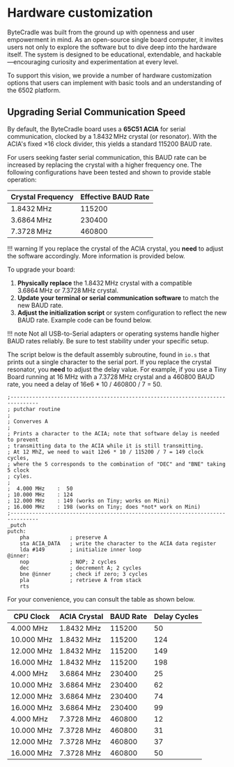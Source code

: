 # Hardware customization

ByteCradle was built from the ground up with openness and user empowerment in
mind. As an open-source single board computer, it invites users not only to
explore the software but to dive deep into the hardware itself. The system is
designed to be educational, extendable, and hackable—encouraging curiosity and
experimentation at every level.

To support this vision, we provide a number of hardware customization options
that users can implement with basic tools and an understanding of the 6502
platform.

## Upgrading Serial Communication Speed

By default, the ByteCradle board uses a **65C51 ACIA** for serial communication,
clocked by a 1.8432 MHz crystal (or resonator). With the ACIA's fixed ×16
clock divider, this yields a standard 115200 BAUD rate.

For users seeking faster serial communication, this BAUD rate can be increased
by replacing the crystal with a higher frequency one. The following
configurations have been tested and shown to provide stable operation:

| Crystal Frequency | Effective BAUD Rate |
|-------------------|---------------------|
| 1.8432 MHz        | 115200              |
| 3.6864 MHz        | 230400              |
| 7.3728 MHz        | 460800              |

!!! warning
    If you replace the crystal of the ACIA crystal, you **need** to adjust the
    software accordingly. More information is provided below.

To upgrade your board:

1. **Physically replace** the 1.8432 MHz crystal with a compatible 3.6864 MHz or
   7.3728 MHz crystal.
2. **Update your terminal or serial communication software** to match the new
   BAUD rate.
3. **Adjust the initialization script** or system configuration to reflect the
   new BAUD rate. Example code can be found below.

!!! note
    Not all USB-to-Serial adapters or operating systems handle higher
    BAUD rates reliably. Be sure to test stability under your specific setup.

The script below is the default assembly subroutine, found in `io.s` that prints
out a single character to the serial port. If you replace the crystal resonator,
you **need** to adjust the delay value. For example, if you use a Tiny Board
running at 16 MHz with a 7.3728 MHz crystal and a 460800 BAUD rate, you need a
delay of 16e6 * 10 / 460800 / 7 = 50.

```
;-------------------------------------------------------------------------------
; putchar routine
;
; Converves A
;
; Prints a character to the ACIA; note that software delay is needed to prevent
; transmitting data to the ACIA while it is still transmitting.
; At 12 MhZ, we need to wait 12e6 * 10 / 115200 / 7 = 149 clock cycles,
; where the 5 corresponds to the combination of "DEC" and "BNE" taking 5 clock
; cyles.
;
;  4.000 MHz    :  50
; 10.000 MHz    : 124
; 12.000 MHz    : 149 (works on Tiny; works on Mini)
; 16.000 MHz    : 198 (works on Tiny; does *not* work on Mini)
;-------------------------------------------------------------------------------
_putch
putch:
    pha             ; preserve A
    sta ACIA_DATA   ; write the character to the ACIA data register
    lda #149        ; initialize inner loop
@inner:
    nop             ; NOP; 2 cycles
    dec             ; decrement A; 2 cycles
    bne @inner      ; check if zero; 3 cycles
    pla             ; retrieve A from stack
    rts
```

For your convenience, you can consult the table as shown below.

| CPU Clock | ACIA Crystal | BAUD Rate | Delay Cycles |
|-----------|---------------|------------|---------------|
| 4.000 MHz | 1.8432 MHz    | 115200     | 50            |
|10.000 MHz | 1.8432 MHz    | 115200     | 124           |
|12.000 MHz | 1.8432 MHz    | 115200     | 149           |
|16.000 MHz | 1.8432 MHz    | 115200     | 198           |
| 4.000 MHz | 3.6864 MHz    | 230400     | 25            |
|10.000 MHz | 3.6864 MHz    | 230400     | 62            |
|12.000 MHz | 3.6864 MHz    | 230400     | 74            |
|16.000 MHz | 3.6864 MHz    | 230400     | 99            |
| 4.000 MHz | 7.3728 MHz    | 460800     | 12            |
|10.000 MHz | 7.3728 MHz    | 460800     | 31            |
|12.000 MHz | 7.3728 MHz    | 460800     | 37            |
|16.000 MHz | 7.3728 MHz    | 460800     | 50            |